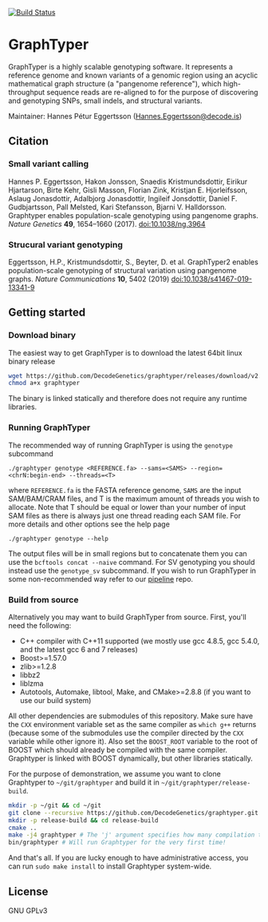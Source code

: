 [![Build Status](https://travis-ci.org/DecodeGenetics/graphtyper.svg?branch=master)](https://travis-ci.org/DecodeGenetics/graphtyper)

# GraphTyper
GraphTyper is a highly scalable genotyping software. It represents a reference genome and known variants of a genomic region using an acyclic mathematical graph structure (a "pangenome reference"), which high-throughput sequence reads are re-aligned to for the purpose of discovering and genotyping SNPs, small indels, and structural variants.

Maintainer: Hannes Pétur Eggertsson (Hannes.Eggertsson@decode.is)

## Citation
### Small variant calling
Hannes P. Eggertsson, Hakon Jonsson, Snaedis Kristmundsdottir, Eirikur Hjartarson, Birte Kehr, Gisli Masson, Florian Zink, Kristjan E. Hjorleifsson, Aslaug Jonasdottir, Adalbjorg Jonasdottir, Ingileif Jonsdottir, Daniel F. Gudbjartsson, Pall Melsted, Kari Stefansson, Bjarni V. Halldorsson. Graphtyper enables population-scale genotyping using pangenome graphs. *Nature Genetics* **49**, 1654–1660 (2017). [doi:10.1038/ng.3964](http://dx.doi.org/10.1038/ng.3964)

### Strucural variant genotyping
Eggertsson, H.P., Kristmundsdottir, S., Beyter, D. et al. GraphTyper2 enables population-scale genotyping of structural variation using pangenome graphs. *Nature Communications* **10**, 5402 (2019) [doi:10.1038/s41467-019-13341-9](https://www.nature.com/articles/s41467-019-13341-9)

## Getting started
### Download binary
The easiest way to get GraphTyper is to download the latest 64bit linux binary release
```sh
wget https://github.com/DecodeGenetics/graphtyper/releases/download/v2.1/graphtyper
chmod a+x graphtyper
```

The binary is linked statically and therefore does not require any runtime libraries.

### Running GraphTyper

The recommended way of running GraphTyper is using the `genotype` subcommand

```
./graphtyper genotype <REFERENCE.fa> --sams=<SAMS> --region=<chrN:begin-end> --threads=<T>
```

where `REFERENCE.fa` is the FASTA reference genome, `SAMS` are the input SAM/BAM/CRAM files, and T is the maximum amount of threads you wish to allocate. Note that T should be equal or lower than your number of input SAM files as there is always just one thread reading each SAM file. For more details and other options see the help page

```
./graphtyper genotype --help
```

The output files will be in small regions but to concatenate them you can use the `bcftools concat --naive` command. For SV genotyping you should instead use the `genotype_sv` subcommand. If you wish to run GraphTyper in some non-recommended way refer to our [pipeline](https://github.com/DecodeGenetics/graphtyper-pipelines) repo.

### Build from source
Alternatively you may want to build GraphTyper from source. First, you'll need the following:
* C++ compiler with C++11 supported (we mostly use gcc 4.8.5, gcc 5.4.0, and the latest gcc 6 and 7 releases)
* Boost>=1.57.0
* zlib>=1.2.8
* libbz2
* liblzma
* Autotools, Automake, libtool, Make, and CMake>=2.8.8 (if you want to use our build system)

All other dependencies are submodules of this repository. Make sure have the `CXX` environment variable set as the same compiler as `which g++` returns (because some of the submodules use the compiler directed by the `CXX` variable while other ignore it). Also set the `BOOST_ROOT` variable to the root of BOOST which should already be compiled with the same compiler. Graphtyper is linked with BOOST dynamically, but other libraries statically.

For the purpose of demonstration, we assume you want to clone Graphtyper to `~/git/graphtyper` and build it in `~/git/graphtyper/release-build`.

```sh
mkdir -p ~/git && cd ~/git
git clone --recursive https://github.com/DecodeGenetics/graphtyper.git graphtyper && cd graphtyper
mkdir -p release-build && cd release-build
cmake ..
make -j4 graphtyper # The 'j' argument specifies how many compilation threads to use, you can change this if you have more threads available. Also, the compilation will take awhile... consider getting coffee at this point.
bin/graphtyper # Will run Graphtyper for the very first time!
```
And that's all. If you are lucky enough to have administrative access, you can run `sudo make install` to install Graphtyper system-wide.

## License
GNU GPLv3

